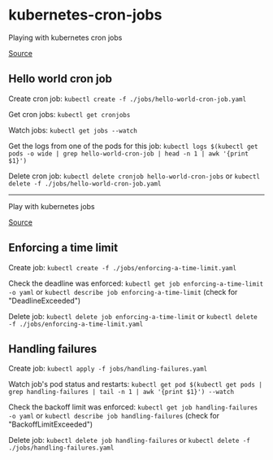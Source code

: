 # kubernetes-cron-jobs

Playing with kubernetes cron jobs

[Source](https://kubernetes.io/docs/tasks/job/automated-tasks-with-cron-jobs/)

## Hello world cron job

Create cron job: `kubectl create -f ./jobs/hello-world-cron-job.yaml`

Get cron jobs: `kubectl get cronjobs`

Watch jobs: `kubectl get jobs --watch`

Get the logs from one of the pods for this job: `kubectl logs $(kubectl get pods -o wide | grep hello-world-cron-job | head -n 1 | awk '{print $1}')`

Delete cron job: `kubectl delete cronjob hello-world-cron-jobs` or `kubectl delete -f ./jobs/hello-world-cron-job.yaml`

----

Play with kubernetes jobs

[Source](https://medium.com/better-programming/tutorial-how-to-use-kubernetes-job-and-cronjob-1ef4ffbc8e84)

## Enforcing a time limit

Create job: `kubectl create -f ./jobs/enforcing-a-time-limit.yaml`

Check the deadline was enforced: `kubectl get job enforcing-a-time-limit -o yaml` or `kubectl describe job enforcing-a-time-limit` (check for "DeadlineExceeded")

Delete job: `kubectl delete job enforcing-a-time-limit` or `kubectl delete -f ./jobs/enforcing-a-time-limit.yaml`

## Handling failures

Create job: `kubectl apply -f jobs/handling-failures.yaml`

Watch job's pod status and restarts: `kubectl get pod $(kubectl get pods | grep handling-failures | tail -n 1 | awk '{print $1}') --watch`

Check the backoff limit was enforced: `kubectl get job handling-failures -o yaml` or `kubectl describe job handling-failures` (check for "BackoffLimitExceeded")

Delete job: `kubectl delete job handling-failures` or `kubectl delete -f ./jobs/handling-failures.yaml`